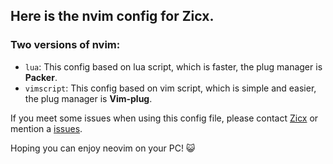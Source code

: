 ## Here is the nvim config for Zicx.

### Two versions of nvim:
- `lua`: This config based on lua script, which is faster, the plug manager is **Packer**.
- `vimscript`: This config based on vim script, which is simple and easier, the plug manager is **Vim-plug**.

If you meet some issues when using this config file, please contact [Zicx](https://github.com/Xuer04) or mention a [issues](https://github.com/Xuer04/Mydotfiles/issues).

Hoping you can enjoy neovim on your PC! 😺
